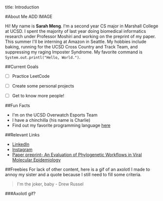 title: Introduction

#About Me
ADD IMAGE

Hi! My name is **Sarah Meng**. I'm a second year CS major in Marshall College at UCSD. I spent the majority of last year doing biomedical informatics research under Professor Moshiri and working on the preprint of my paper. This summer I'll be interning at Amazon in Seattle. My hobbies include baking, running for the UCSD Cross Country and Track Team, and suppressing my raging Imposter Syndrome. My favorite command is `System.out.printl("Hello, World.")`. 


##Current Goals
- [ ] Practice LeetCode
- [ ] Create some personal projects
- [ ] Get to know more people!


##Fun Facts
- I'm on the UCSD Overwatch Esports Team
- I have a chinchilla (his name is Charlie)
- Find out my favorite programming language [here](README.md)


##Relevant Links
- [LinkedIn](https://www.linkedin.com/in/sarah-meng-6975791b0/)
- [Instagram](https://www.instagram.com/shibe_meng/?hl=en)
- [Paper preprint- An Evaluation of Phylogenetic Workflows in Viral Molecular Epidemiology](https://doi.org/10.1101/2020.11.24.396820)


##Freebies
For lack of other content, here is a gif of an axolotl I made to annoy my sister and a quote because I still need to fill some criteria.
>I'm the joker, baby
    - Drew Russel

###Axolotl
gif?
